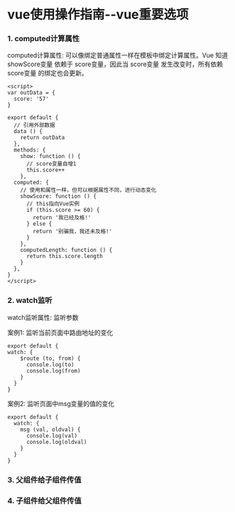 
# vue使用操作指南--vue重要选项


### 1. computed计算属性

computed计算属性: 可以像绑定普通属性一样在模板中绑定计算属性。Vue 知道 showScore变量 依赖于 score变量，因此当 score变量 发生改变时，所有依赖 score变量 的绑定也会更新。	

	<script>
	var outData = {
	  score: '57'
	}
	
	export default {
	  // 引用外部数据
	  data () {
	    return outData
	  },
	  methods: {
	    show: function () {
	      // score变量自增1
	      this.score++
	    },
	  computed: {
	    // 使用和属性一样，但可以根据属性不同，进行动态变化
	    showScore: function () {
	      // this指向Vue实例
	      if (this.score >= 60) {
	        return '我已经及格!'
	      } else {
	        return '别骗我，我还未及格!'
	      }
	    },
	    computedLength: function () {
	      return this.score.length
	    }
	  },
	}
	</script>


### 2. watch监听

watch监听属性: 监听参数

案例1: 监听当前页面中路由地址的变化

	export default {
	watch: {
	    $route (to, from) {
	      console.log(to)
	      console.log(from)
	    }
	  }
	}

案例2: 监听页面中msg变量的值的变化

	export default {
	  watch: {
	    msg (val, oldval) {
	      console.log(val)
	      console.log(oldval)
	    }
	  }
	}

### 3. 父组件给子组件传值


### 4. 子组件给父组件传值